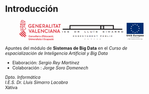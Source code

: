 # Introducción

<div align="center">
    <img src="./images/logos/GVA-Conselleria-Educació-Universitats-Ocupació.png" alt="Logo GVA" width="27%" />
    <img src="./images/logos/Logo Centre Complet.png" alt="Logo Simarro" width="40%" />
    <img src="./images/logos/FSE2col_val (Custom).png" alt="Logo UE" width="13%" />
</div>

Apuntes del módulo de **Sistemas de Big Data** en el *Curso de espacialización de Inteligencia Artificial y Big Data*

- Elaboración: *Sergio Rey Martínez*
- Colaboración : *Jorge Soro Domenech*

*Dpto. Informática*  
*I.E.S. Dr. Lluis Simarro Lacabra*  
Xàtiva

